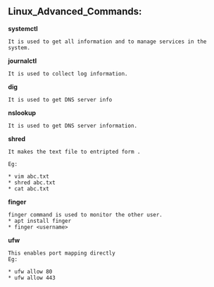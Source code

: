 ## Linux_Advanced_Commands:

**systemctl**
```
It is used to get all information and to manage services in the system.
```
**journalctl**
```
It is used to collect log information.
```
**dig**
```
It is used to get DNS server info
```
**nslookup**
```
It is used to get DNS server information.
```
**shred**
```
It makes the text file to entripted form .

Eg:

* vim abc.txt
* shred abc.txt
* cat abc.txt
```
**finger**
```
finger command is used to monitor the other user.
* apt install finger
* finger <username>
```
**ufw**
```
This enables port mapping directly
Eg:

* ufw allow 80
* ufw allow 443
```

